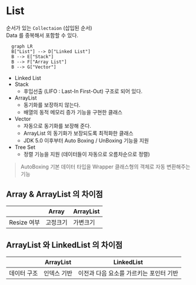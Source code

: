 # List

순서가 있는 `Collectaion` (삽입된 순서)  
Data 를 중복해서 포함할 수 있다.

```mermaid
  graph LR
  B["List"] --> D["Linked List"]
  B --> E["Stack"]
  B --> F["Array List"]
  B --> G["Vector"]
```

* Linked List
* Stack
  * 후입선출 (LIFO : Last-In First-Out) 구조로 되어 있다.
* ArrayList
  * 동기화를 보장하지 않는다.
  * 배열의 동적 메모리 증가 기능을 구현한 클래스
* Vector  
  * 자동으로 동기화를 보장해 준다.
  * ArrayList 의 동기화가 보장되도록 최적화한 클래스
  * JDK 5.0 이후부터 Auto Boxing / UnBoxing 기능을 지원
* Tree Set
  * 정렬 기능을 지원 (데이터들이 자동으로 오름차순으로 정렬)

> AutoBoxing
> 기본 데이터 타입을 Wrapper 클래스형의 객체로 자동 변환해주는 기능

## Array & ArrayList 의 차이점

||Array|ArrayList|
|--|--|--|
|Resize 여부|고정크기|가변크기|

## ArrayList 와 LinkedList 의 차이점

||ArrayList|LinkedList|
|--|--|--|
|데이터 구조|인덱스 기반|이전과 다음 요소를 가르키는 포인터 기반|